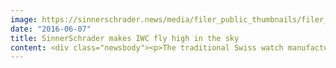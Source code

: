 ```yaml
---
image: https://sinnerschrader.news/media/filer_public_thumbnails/filer_public/66/4c/664c4b6d-46eb-4ad0-a7ef-8d76746a3875/iwc_skywriter.png__480x288_q85_crop_subsampling-2_upscale.jpg
date: "2016-06-07"
title: SinnerSchrader makes IWC fly high in the sky
content: <div class="newsbody"><p>The traditional Swiss watch manufacturer IWC is navigating through the year 2016 under the guiding light of flying. To make the new Pilot's Watch collection a unique online brand experience, SinnerSchrader had the chance to develop an outstanding online idea - a web special, which allows the user to dream of flying. The result is a 3D web application that has been implemented for the first time worldwide&#58; the IWC Skywriter.<br/> <br/>The application reflects the skills of the legendary skywriters, who wrote their messages in breathtaking art flights. Now everyone can draw their personal message in the sky, in real time, via mobile or desktop and share it with friends. On the site, that showcases the various Pilot’s watches in the collection, there are four iconic aircraft types to choose from, which can be navigated in a 360 ° sphere through the clouds. The special feature&#58; The 3D application is built using WebGL. In this way, it works without app download in all modern browsers and on virtually every mobile device.<br/> <br/>For the implementation, SinnerSchrader found the perfect partner for interactive web applications in Artificial Rome. In collaboration with their team, Sinnerschrader developed the concept for the Skywriter. An outstanding technical feature is the seamless integration of existing video material and live rendered engine sequencies.[1] To meet the global standards of the IWC brand, both messages can be flown in Skywriter in Latin characters as well as in the main alphabet of the Asian region. This fascinating Skywriter idea is widely supported by eye-catching ads on selected channels.<br/> <br/><a href="http&#58;//skywriter.iwc.com/en">http&#58;//skywriter.iwc.com/en</a><br/> <br/><strong>About SinnerSchrader</strong><br/>SinnerSchrader is one of Europe’s leading digital agencies. With a focus on e-commerce, strategy and communication, SinnerSchrader offers the full range of digital agency services&#58; conception, design, development and operation of digital platforms, mobile apps, service design, campaigns, media, analytics and audience management. SinnerSchrader stands for technological excellence. Around 500 employees – 200 of whom are developers – realise marketing solutions for brands such as Allianz, Beck’s, comdirect bank, Hapag-Lloyd, Telefónica, TUI, Unilever and Unitymedia. SinnerSchrader was founded in 1996, went public in 1999 and has offices in Hamburg, Berlin, Frankfurt am Main, Munich, Prague and Hanover. <a href="http&#58;//sinnerschrader.com/">http&#58;//sinnerschrader.com</a><br/> <br/><strong>About IWC Schaffhausen</strong><br/>IWC is one of the foremost Swiss luxury watch manufacturers. In its nearly 150-year history the company has created numerous pioneering collections that are appreciated by watch lovers around the world. Many years ago, during the pioneering days of aviation, the company benchmarked the standard for pilots’ timepieces with their ‘B-Uhren’ (observation watches). The watches were noted for their incredible accuracy, clearly legible faces and easy operation, even when wearing gloves. IWC also invented the Pellaton self-winding system, where winding is accomplished by simple arm movements of the wearer. The company, which was first listed in 1874, now employs approximately 650 people at their the Swiss site in Schaffhausen. <a href="http&#58;//www.iwc.com/en/">www.iwc.com/en/</a><br/> <br/><strong>About Artificial Rome</strong><br/>Artificial Rome is an agency that creates digital campaigns from their offices in Berlin and Hamburg. Operating since 2006, the agency has implemented numerous interactive and innovative web applications, which provided for attention and prices -[2] among others for Swarovski, BMW, Hugo Boss and Adidas. Around twenty employees create vibrant experiences for all digital platforms, be it web and mobile applications, console games or even large, complex digital installations. Their courage in always trying new ideas is reflected in the number of prizes they have won at Creative Awards ceremonies such as Cannes Festival, the Art Directors Club, the Red Dot Award and the New York Festival. <a href="http&#58;//www.artificialrome.com/">www.artificialrome.com</a><br/> <br/><strong>The Team</strong><br/><strong>Sinnerschrader&#58; </strong>Jürgen Alker (Managing Director Communications &amp; Content), Philipp Kafkoulas (CD Art), Stefan Förster (CD Text), Ralf Boller (Technical Director), Helge Grimm (Technical Director)  Constanze Frink (Account Direction)<br/><br/><strong>Artificial Rome&#58;</strong> Torsten Sperling (Technical Project Lead), Dirk Hoffmann, Patrik de Jong (CD), Meike Ufer (AD), Ann-Katrin Frank, Silke Arfman (Project Management),  Marcus Schneider, Sebastian Weyrauch, Marteen Vleugels (Frontend/Backend Programming), Christoph Pech, Dennis Timmermann, Hui-Yuan Tien (3D Programming)<br/> <br/><strong>IWC Schaffhausen&#58;</strong> Maurice Moitroux, Thomas Scheuring (Project Lead)</p><p></p><p><a class="news-backlink" href="/en/"><svg class="svg-ico svg-ico--arrow-left"><use xlink&#58;href="#arrow-down"></use></svg>Back to the overview</a></p></div>
---
```

